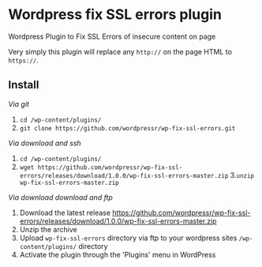 # Wordpress fix SSL errors plugin

Wordpress Plugin to Fix SSL Errors of insecure content on page

Very simply this plugin will replace any `http://` on the page HTML to `https://`.  

Install
-----

*Via git*
1. `cd /wp-content/plugins/`
2. `git clone https://github.com/wordpressr/wp-fix-ssl-errors.git`

*Via download and ssh*
1. `cd /wp-content/plugins/`
2. `wget https://github.com/wordpressr/wp-fix-ssl-errors/releases/download/1.0.0/wp-fix-ssl-errors-master.zip`
3.`unzip wp-fix-ssl-errors-master.zip`

*Via download download and ftp*
1. Download the latest release https://github.com/wordpressr/wp-fix-ssl-errors/releases/download/1.0.0/wp-fix-ssl-errors-master.zip
2. Unzip the archive 
2. Upload `wp-fix-ssl-errors` directory via ftp to your wordpress sites `/wp-content/plugins/` directory
2. Activate the plugin through the 'Plugins' menu in WordPress
